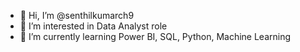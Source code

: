 - 👋 Hi, I’m @senthilkumarch9
- 👀 I’m interested in Data Analyst role
- 🌱 I’m currently learning Power BI, SQL, Python, Machine Learning


<!---
senthilkumarch9/senthilkumarch9 is a ✨ special ✨ repository because its `README.md` (this file) appears on your GitHub profile.
You can click the Preview link to take a look at your changes.
--->
